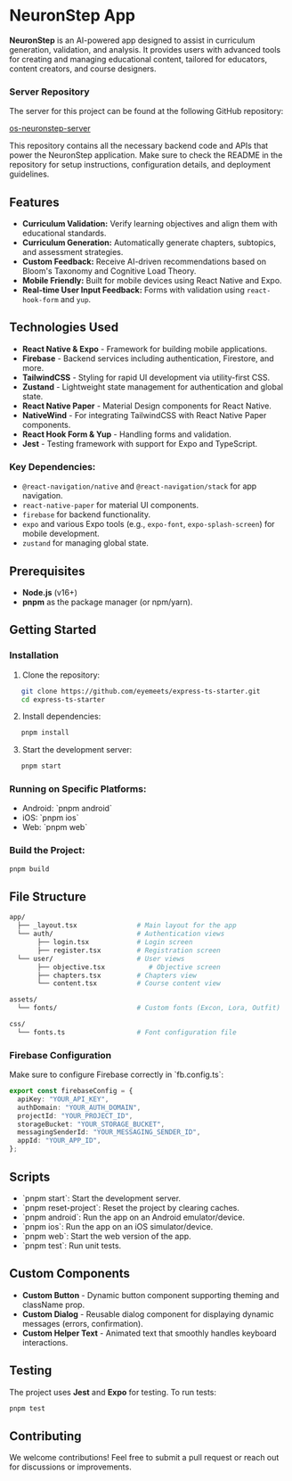 
# NeuronStep App

**NeuronStep** is an AI-powered app designed to assist in curriculum generation, validation, and analysis. It provides users with advanced tools for creating and managing educational content, tailored for educators, content creators, and course designers.

### Server Repository

The server for this project can be found at the following GitHub repository:

[os-neuronstep-server](https://github.com/eyemeets/os-neuronstep-server)

This repository contains all the necessary backend code and APIs that power the NeuronStep application. Make sure to check the README in the repository for setup instructions, configuration details, and deployment guidelines.

## Features

- **Curriculum Validation:** Verify learning objectives and align them with educational standards.
- **Curriculum Generation:** Automatically generate chapters, subtopics, and assessment strategies.
- **Custom Feedback:** Receive AI-driven recommendations based on Bloom's Taxonomy and Cognitive Load Theory.
- **Mobile Friendly:** Built for mobile devices using React Native and Expo.
- **Real-time User Input Feedback:** Forms with validation using `react-hook-form` and `yup`.

## Technologies Used

- **React Native & Expo** - Framework for building mobile applications.
- **Firebase** - Backend services including authentication, Firestore, and more.
- **TailwindCSS** - Styling for rapid UI development via utility-first CSS.
- **Zustand** - Lightweight state management for authentication and global state.
- **React Native Paper** - Material Design components for React Native.
- **NativeWind** - For integrating TailwindCSS with React Native Paper components.
- **React Hook Form & Yup** - Handling forms and validation.
- **Jest** - Testing framework with support for Expo and TypeScript.

### Key Dependencies:

- `@react-navigation/native` and `@react-navigation/stack` for app navigation.
- `react-native-paper` for material UI components.
- `firebase` for backend functionality.
- `expo` and various Expo tools (e.g., `expo-font`, `expo-splash-screen`) for mobile development.
- `zustand` for managing global state.

## Prerequisites

- **Node.js** (v16+)
- **pnpm** as the package manager (or npm/yarn).

## Getting Started

### Installation

1. Clone the repository:

```bash
   git clone https://github.com/eyemeets/express-ts-starter.git
   cd express-ts-starter
```

2. Install dependencies:

```bash
   pnpm install
```

3. Start the development server:

```bash
   pnpm start
```

### Running on Specific Platforms:

- Android: \`pnpm android\`
- iOS: \`pnpm ios\`
- Web: \`pnpm web\`

### Build the Project:

```bash
pnpm build
```

## File Structure

```bash
app/
  ├── _layout.tsx               # Main layout for the app
  └── auth/                     # Authentication views
       ├── login.tsx            # Login screen
       ├── register.tsx         # Registration screen
  └── user/                     # User views
       ├── objective.tsx           # Objective screen
       ├── chapters.tsx         # Chapters view
       └── content.tsx          # Course content view

assets/
  └── fonts/                    # Custom fonts (Excon, Lora, Outfit)

css/
  └── fonts.ts                  # Font configuration file
```

### Firebase Configuration

Make sure to configure Firebase correctly in \`fb.config.ts\`:

```ts
export const firebaseConfig = {
  apiKey: "YOUR_API_KEY",
  authDomain: "YOUR_AUTH_DOMAIN",
  projectId: "YOUR_PROJECT_ID",
  storageBucket: "YOUR_STORAGE_BUCKET",
  messagingSenderId: "YOUR_MESSAGING_SENDER_ID",
  appId: "YOUR_APP_ID",
};
```

## Scripts

- \`pnpm start\`: Start the development server.
- \`pnpm reset-project\`: Reset the project by clearing caches.
- \`pnpm android\`: Run the app on an Android emulator/device.
- \`pnpm ios\`: Run the app on an iOS simulator/device.
- \`pnpm web\`: Start the web version of the app.
- \`pnpm test\`: Run unit tests.

## Custom Components

- **Custom Button** - Dynamic button component supporting theming and className prop.
- **Custom Dialog** - Reusable dialog component for displaying dynamic messages (errors, confirmation).
- **Custom Helper Text** - Animated text that smoothly handles keyboard interactions.

## Testing

The project uses **Jest** and **Expo** for testing. To run tests:

```bash
pnpm test
```

## Contributing

We welcome contributions! Feel free to submit a pull request or reach out for discussions or improvements.
